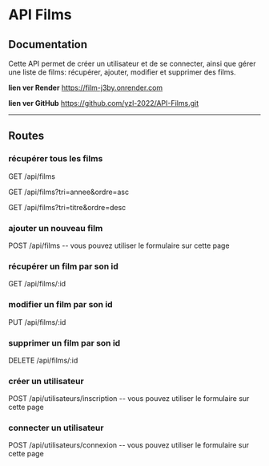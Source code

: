 # API Films

## Documentation

Cette API permet de créer un utilisateur et de se connecter, ainsi que gérer une liste de films: récupérer, ajouter, modifier et supprimer des films.

**lien ver Render** <https://film-j3by.onrender.com>

**lien ver GitHub** <https://github.com/yzl-2022/API-Films.git>

___________________________________________________________________

## Routes

### récupérer tous les films

GET /api/films 

GET /api/films?tri=annee&ordre=asc

GET /api/films?tri=titre&ordre=desc

### ajouter un nouveau film

POST /api/films -- vous pouvez utiliser le formulaire sur cette page

### récupérer un film par son id

GET /api/films/:id

### modifier un film par son id

PUT /api/films/:id

### supprimer un film par son id

DELETE /api/films/:id

### créer un utilisateur

POST /api/utilisateurs/inscription -- vous pouvez utiliser le formulaire sur cette page

### connecter un utilisateur

POST /api/utilisateurs/connexion -- vous pouvez utiliser le formulaire sur cette page